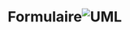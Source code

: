 # Formulaire![UML](https://user-images.githubusercontent.com/104629020/204159735-0c6e137d-a77e-4692-a20c-2ddc2362e628.jpg)
